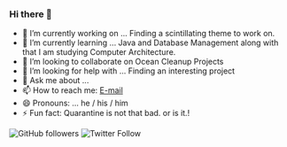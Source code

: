 ### Hi there 👋

<!--
**PriyanshBordia/PriyanshBordia** is a ✨ _special_ ✨ repository because its `README.md` (this file) appears on your GitHub profile.
Here are some ideas to get you started:
-->

- 🔭 I’m currently working on ... Finding a scintillating theme to work on.
- 🌱 I’m currently learning ... Java and Database Management along with that I am studying Computer Architecture.
- 👯 I’m looking to collaborate on Ocean Cleanup Projects
- 🤔 I’m looking for help with ... Finding an interesting project
- 💬 Ask me about ... 
- 📫 How to reach me: <a href = "mailto:priyanshbordia2@gmail.com">E-mail</a>
- 😄 Pronouns: ... he / his / him
- ⚡ Fun fact: Quarantine is not that bad. or is it.!

![GitHub followers](https://img.shields.io/github/followers/PriyanshBordia?label=Follow&style=social)
![Twitter Follow](https://img.shields.io/twitter/follow/PriyanshBordia1?label=Follow&style=social)

